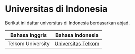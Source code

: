 # Universitas di Indonesia
Berikut ini daftar universitas di Indonesia berdasarkan abjad.

 Bahasa Inggris | Bahasa Indonesia |
|---------------|------------------|
| Telkom University | [Universitas Telkom](telkom-university) |
